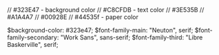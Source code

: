 // #323E47 - background color
// #C8CFDB - text color
// #3E535B
// #A1A4A7
// #00928E
// #44535f - paper color

$background-color: #323e47;
$font-family-main: "Neuton", serif;
$font-family-secondary: "Work Sans", sans-serif;
$font-family-third: "Libre Baskerville", serif;

